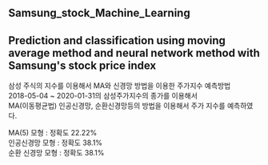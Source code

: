 ## Samsung_stock_Machine_Learning  
Prediction and classification using moving average method and neural network method with Samsung's stock price index
---
삼성 주식의 지수를 이용해서 MA와 신경망 방법을 이용한 주가지수 예측방법  
2018-05-04 ~ 2020-01-31의 삼성주가지수의 종가를 이용해서  
MA(이동평균법) 인공신경망, 순환신경망등의 방법을 이용해서 주가 지수를 예측하였다.  

MA(5) 모형 : 정확도 22.22%  
인공신경망 모형 : 정확도 38.1%  
순환 신경망 모형 : 정확도 38.1%
